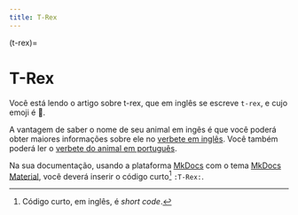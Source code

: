 ```yaml
---
title: T-Rex
---
```


(t-rex)=

# T-Rex

Você está lendo o artigo sobre t-rex, que em inglês se escreve 
`t-rex`, e cujo emoji é 🦖.

A vantagem de saber o nome de seu animal em ingês é que você poderá obter maiores informações sobre ele no [verbete em inglês](wikien:t-rex). 
Você também poderá ler o [verbete do animal em português](wikipt:t-rex).

Na sua documentação, usando a plataforma [MkDocs](https://www.mkdocs.org/) com o tema [MkDocs Material](https://squidfunk.github.io/mkdocs-material/),
você deverá inserir o código curto[^1] `:T-Rex:`.

[^1]: Código curto, em inglês, é *short code*.
